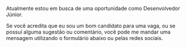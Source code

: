 Atualmente estou em busca de uma oportunidade como Desenvolvedor Júnior.

Se você acredita que eu sou um bom candidato para uma vaga, ou se possuí
alguma sugestão ou comentário, você pode me mandar uma mensagem utilizando
o formulário abaixo ou pelas redes sociais.
